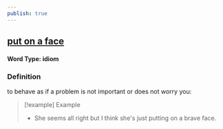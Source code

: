 ```yaml
---
publish: true
---
```

## [put on a face](https://dictionary.cambridge.org/dictionary/english/put-on-a-face)

#### Word Type: idiom
### Definition
to behave as if a problem is not important or does not worry you:

>[!example] Example
> - She seems all right but I think she's just putting on a brave face.
